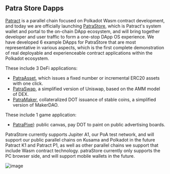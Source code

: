 ## Patra Store Dapps

[Patract](https://patract.network) is a parallel chain focused on Polkadot Wasm contract development, and today we are officially launching [PatraStore](https://patrastore.io), which is Patract's system wallet and portal to the on-chain DApp ecosystem, and will bring together developer and user traffic to form a one-stop DApp OS experience. We have developed 6 example DApps for PatraStore that are most representative in various aspects, which is the first complete demonstration of real deployable and experienceable contract applications within the Polkadot ecosystem.

These include 3 DeFi applications:

- [PatraAsset](https://patrastore.io/jupiter-a1/dapps/patra-asset.dapps.patrastore.io), which issues a fixed number or incremental ERC20 assets with one click.
- [PatraSwap](https://patrastore.io/jupiter-a1/dapps/patraswap.dapps.patrastore.io), a simplified version of Uniswap, based on the AMM model of DEX.
- [PatraMaker](https://patrastore.io/jupiter-a1/dapps/maker.dapps.patrastore.io), collateralized DOT issuance of stable coins, a simplified version of MakerDAO.

These include 1 game application:

- [PatraPixel](https://patrastore.io/jupiter-a1/dapps/patra-pixel.dapps.patrastore.io): public canvas, pay DOT to paint on public advertising boards.


PatraStore currently supports Jupiter A1, our PoA test network, and will support our public parallel chains on Kusama and Polkadot in the future Patract K1 and Patract P1, as well as other parallel chains we support that include Wasm contract technology. patraStore currently only supports the PC browser side, and will support mobile wallets in the future.

![image](https://user-images.githubusercontent.com/69485494/109446420-889bbe00-7aa6-11eb-9068-13a38d36d545.png)
